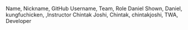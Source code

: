 Name, Nickname, GitHub Username, Team, Role
Daniel Shown, Daniel, kungfuchicken, ,Instructor
Chintak Joshi, Chintak, chintakjoshi, TWA, Developer
